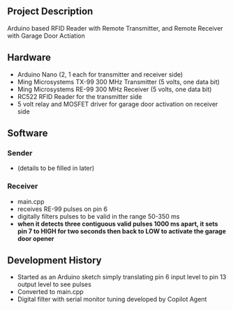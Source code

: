 ## Project Description

Arduino based RFID Reader with Remote Transmitter, and Remote Receiver with Garage Door Actiation

## Hardware

- Arduino Nano (2, 1 each for transmitter and receiver side)
- Ming Microsystems TX-99 300 MHz Transmitter (5 volts, one data bit)
- Ming Microsystems RE-99 300 MHz Receiver (5 volts, one data bit)
- RC522 RFID Reader for the transmitter side 
- 5 volt relay and MOSFET driver for garage door activation on receiver side

## Software

### Sender

- (details to be filled in later)

### Receiver

- main.cpp
- receives RE-99 pulses on pin 6
- digitally filters pulses to be valid in the range 50-350 ms
- **when it detects three contiguous valid pulses 1000 ms apart, it sets pin 7 to HIGH for two seconds then back to LOW to activate the garage door opener**

## Development History

- Started as an Arduino sketch simply translating pin 6 input level to pin 13 output level to see pulses
- Converted to main.cpp
- Digital filter with serial monitor tuning developed by Copilot Agent
